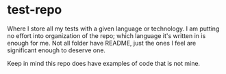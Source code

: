 # test-repo

Where I store all my tests with a given language or technology. I am putting no effort into organization of the repo; which language it's written in is enough for me.
Not all folder have README, just the ones I feel are significant enough to deserve one.

Keep in mind this repo does have examples of code that is not mine.
